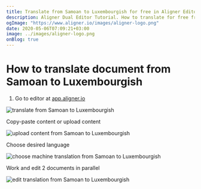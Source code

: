 ```yaml
---
title: Translate from Samoan to Luxembourgish for free in Aligner Editor
description: Aligner Dual Editor Tutorial. How to translate for free from Samoan to Luxembourgish. Aligner is multilingual document management platform. 
ogImage: "https://www.aligner.io/images/aligner-logo.png"
date: 2020-05-06T07:09:21+03:00
image: ../images/aligner-logo.png
onBlog: true
---
```


# How to translate document from Samoan to Luxembourgish

1. Go to editor at [app.aligner.io](https://app.aligner.io "Aligner App web page")

![translate from Samoan to Luxembourgish](../aligner-blank-editor.png "translate from Samoan to Luxembourgish")

Copy-paste content or upload content

![upload content from Samoan to Luxembourgish](../aligner-uploaded-document.png "upload content from Samoan to Luxembourgish")

Choose desired language

![choose machine translation from Samoan to Luxembourgish](../aligner-language-dropdown.png "choose machine translation from Samoan to Luxembourgish")

Work and edit 2 documents in parallel

![edit translation from Samoan to Luxembourgish](../aligner-double-sitded-editor.png "edit translation from Samoan to Luxembourgish")

